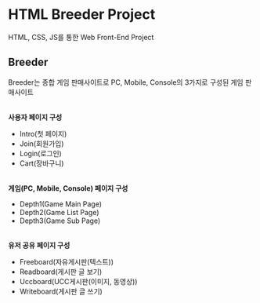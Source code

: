 # HTML Breeder Project
HTML, CSS, JS를 통한 Web Front-End Project 
## Breeder
Breeder는 종합 게임 판매사이트로 PC, Mobile, Console의 3가지로 구성된 게임 판매사이트<br><br>

<Strong>사용자 페이지 구성</Strong>
- Intro(첫 페이지)
- Join(회원가입)
- Login(로그인)
- Cart(장바구니)
<br>
<Strong>게임(PC, Mobile, Console) 페이지 구성</Strong>

- Depth1(Game Main Page)
- Depth2(Game List Page)
- Depth3(Game Sub Page)
<br>
<Strong>유저 공유 페이지 구성</Strong>

 - Freeboard(자유게시판(텍스트))
 - Readboard(게시판 글 보기)
 - Uccboard(UCC게시판(이미지, 동영상))
 - Writeboard(게시판 글 쓰기)
